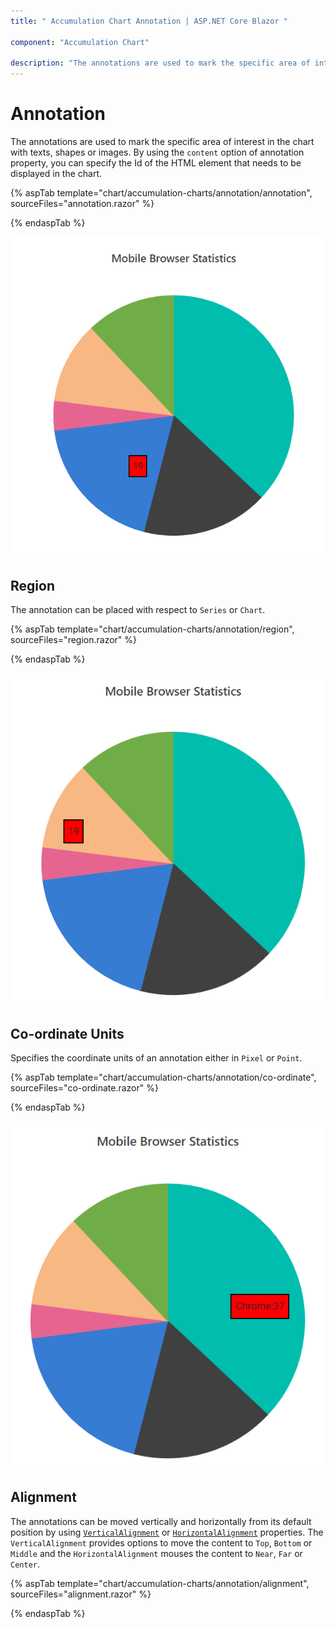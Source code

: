 ```yaml
---
title: " Accumulation Chart Annotation | ASP.NET Core Blazor "

component: "Accumulation Chart"

description: "The annotations are used to mark the specific area of interest in the chart area with texts, shapes or images"
---
```


# Annotation

The annotations are used to mark the specific area of interest in the chart  with texts, shapes or images. By using the `content` option of annotation property, you can specify the Id of the HTML element that needs to be displayed in the chart.

{% aspTab template="chart/accumulation-charts/annotation/annotation", sourceFiles="annotation.razor" %}

{% endaspTab %}

![Annotation](images/annotation/annotation-razor.png)

## Region

The annotation can be placed with respect to `Series` or `Chart`.

{% aspTab template="chart/accumulation-charts/annotation/region", sourceFiles="region.razor" %}

{% endaspTab %}

![Region](images/annotation/region-razor.png)

## Co-ordinate Units

Specifies the coordinate units of an annotation either in `Pixel` or `Point`.

{% aspTab template="chart/accumulation-charts/annotation/co-ordinate", sourceFiles="co-ordinate.razor" %}

{% endaspTab %}

![Co-ordinate Units](images/annotation/co-ordinate-razor.png)

## Alignment

The annotations can be moved vertically and horizontally from its default position by using [`VerticalAlignment`](https://help.syncfusion.com/cr/blazor/Syncfusion.Blazor~Syncfusion.Blazor.Charts.AccumulationAnnotationSettingsModel.html) or [`HorizontalAlignment`](https://help.syncfusion.com/cr/blazor/Syncfusion.Blazor~Syncfusion.Blazor.Charts.AccumulationAnnotationSettingsModel.html) properties. The `VerticalAlignment` provides options to move the content to `Top`, `Bottom` or `Middle` and the `HorizontalAlignment` mouses the content to `Near`, `Far` or `Center`.

{% aspTab template="chart/accumulation-charts/annotation/alignment", sourceFiles="alignment.razor" %}

{% endaspTab %}
